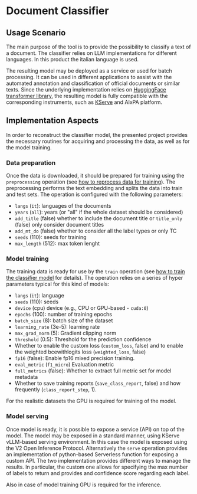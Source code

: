 # Document Classifier

## Usage Scenario
The main purpose of the tool is to provide the possibility to classify a text of a document. The classifier relies on LLM implementations for different languages. In this product the italian language is used. 

The resulting model may be deployed as a service or used for batch processing. It can be used in different applications to assist with the automated annotation and classification of official documents or similar texts. Since the underlying implementation relies on [HuggingFace transformer library](https://huggingface.co/docs/transformers/en/index), the resulting model is fully compatible with the corresponding instruments, such as [KServe](https://kserve.github.io/website/latest/) and AIxPA platform.

## Implementation Aspects

In order to reconstruct the classifier model, the presented project provides the necessary routines for acquiring and processing the data, as well as for the model training.

### Data preparation 

Once the data is downloaded, it should be prepared for training using the ``preprocessing`` operation (see [how to reprocess data for training](./howto/process.md)). The preprocessing performs the text embedding and splits the data into train and test sets. The operation is configured with the following parameters:

- ``langs`` (``it``): languages of the documents
- ``years`` (``all``): years (or "all" if the whole dataset should be considered)
- ``add_title`` (false) whether to include the document title or ``title_only`` (false) only consider document titles
- ``add_mt_do`` (false) whether to consider all the label types or only TC
- ``seeds`` (110): seeds for training
- ``max_length`` (512): max token lenght 

### Model training

The training data is ready for use by the ``train`` operation (see [how to train the classifier model](./docs/howto/train.md) for details). The operation relies on a series of hyper parameters typical for this kind of models:

- ``langs`` (``it``): language
- ``seeds`` (110): seeds
- ``device`` (cpu) device (e.g., CPU or GPU-based - ``cuda:0``)
- ``epochs`` (100): number of training epochs
- ``batch_size`` (8): batch size of the dataset
- ``learning_rate`` (3e-5): learning rate
- ``max_grad_norm`` (5): Gradient clipping norm
- ``threshold`` (0.5): Threshold for the prediction confidence
- Whether to enable the custom loss (``custom_loss``, false) and to enable the weighted bcewithlogits loss (``weighted_loss``, false)
- ``fp16`` (false): Enable fp16 mixed precision training.
- ``eval_metric`` (``f1_micro``) Evaluation metric
- ``full_metrics`` (false): Whether to extract full metric set for model metadata
- Whether to save training reports (``save_class_report``, false) and how frequently (``class_report_step``, 1).

For the realistic datasets the GPU is required for training of the model. 

### Model serving
Once model is ready, it is possible to expose a service (API) on top of the model. The model may be exposed in a standard manner, using KServe vLLM-based serving environment. In this case the model is exposed using the V2 Open Inference Protocol. Alternatively the ``serve`` operation provides an implementation of python-based Serverless function for exposing a custom API. The two implementation provides different ways to manage the results. In particular, the custom one allows for specifying the max number of labels to return and provides and confidence score regarding each label. 

Also in case of model training GPU is required for the inference.
